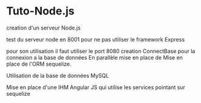 # Tuto-Node.js
creation d'un serveur Node.js

test du serveur node en 8001 pour ne pas utiliser le framework Express

pour son utilisation il faut utiliser le port 8080
creation ConnectBase pour la connexion a la base de données
En parallèle mise en place de Mise en place de l'ORM sequelize.

Utilisation de la base de données MySQL

Mise en place d'une IHM Angular JS qui utilise les services pointant sur sequelize
